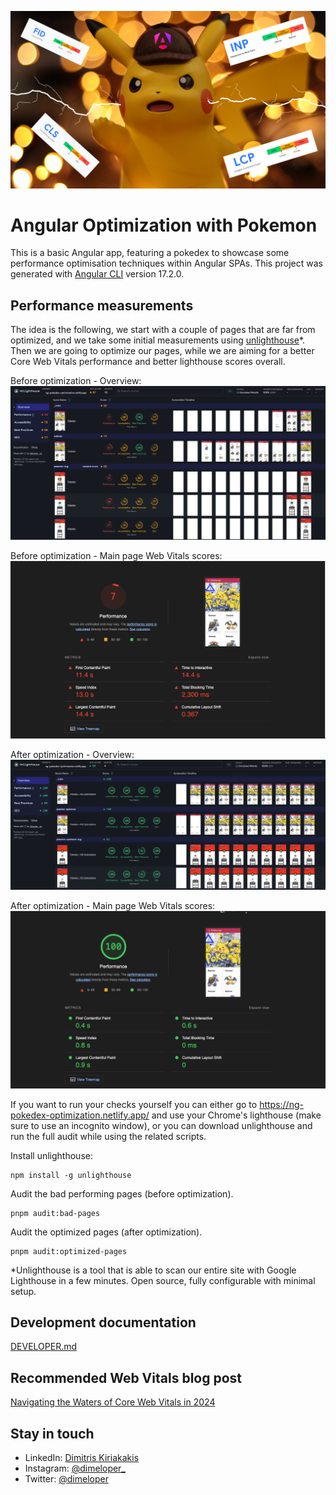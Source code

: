 ![angular-performance.png](docs%2Fangular-performance.png)

# Angular Optimization with Pokemon

This is a basic Angular app, featuring a pokedex to showcase some performance optimisation techniques within Angular SPAs.
This project was generated with [Angular CLI](https://github.com/angular/angular-cli) version 17.2.0.

## Performance measurements

The idea is the following, we start with a couple of pages that are far from optimized, and we take some initial measurements using [unlighthouse](https://unlighthouse.dev/)*.
Then we are going to optimize our pages, while we are aiming for a better Core Web Vitals performance and better lighthouse scores overall.

Before optimization - Overview:
![overview-bad.png](docs%2Foverview-bad.png)

Before optimization - Main page Web Vitals scores:
![pokedex-main-bad.png](docs%2Fpokedex-main-bad.png)

After optimization - Overview:
![overview-optimized.png](docs%2Foverview-optimized.png)

After optimization - Main page Web Vitals scores:
![pokedex-main-optimized.png](docs%2Fpokedex-main-optimized.png)

If you want to run your checks yourself you can either go to https://ng-pokedex-optimization.netlify.app/ and use your Chrome's lighthouse (make sure to use an incognito window),
or you can download unlighthouse and run the full audit while using the related scripts.

Install unlighthouse:

```
npm install -g unlighthouse
```

Audit the bad performing pages (before optimization).

```
pnpm audit:bad-pages
```

Audit the optimized pages (after optimization).

```
pnpm audit:optimized-pages
```

*Unlighthouse is a tool that is able to scan our entire site with Google Lighthouse in a few minutes. Open source, fully configurable with minimal setup.

## Development documentation

[DEVELOPER.md](DEVELOPER.md)

## Recommended Web Vitals blog post

[Navigating the Waters of Core Web Vitals in 2024](https://medium.com/@dimeloper/navigating-the-waters-of-core-web-vitals-in-2024-3cd6a08666d9)

## Stay in touch

- LinkedIn: [Dimitris Kiriakakis](https://linkedin.com/in/kiriakakis)
- Instagram: [@dimeloper_](https://instagram.com/dimeloper_)
- Twitter: [@dimeloper](https://twitter.com/dimeloper)
